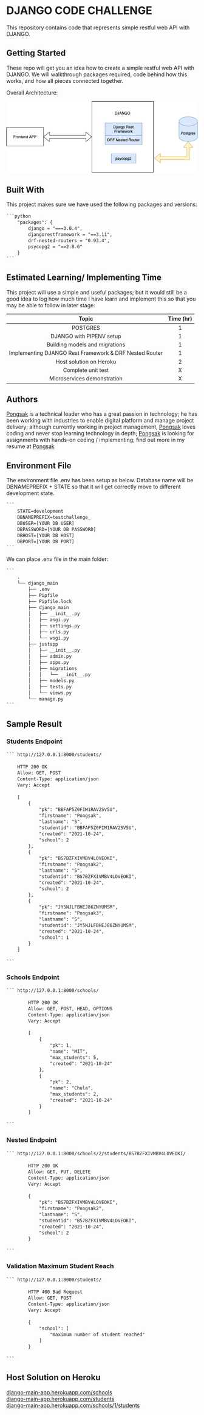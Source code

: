 # DJANGO CODE CHALLENGE

This repository contains code that represents simple restful web API with DJANGO.


## Getting Started

These repo will get you an idea how to create a simple restful web API with DJANGO. We will walkthrough packages required, code behind how this works, and how all pieces connected together.

Overall Architecture:

![overview architecture](writeups/api.drawio.png)


## Built With

This project makes sure we have used the following packages and versions:

    ```python
        "packages": {
            django = "===3.0.4",
            djangorestframework = "==3.11",
            drf-nested-routers = "0.93.4",
            psycopg2 = "==2.8.6"
		}
    ```


## Estimated Learning/ Implementing Time

This project will use a simple and useful packages; but it would still be a good idea to log how much time I have learn and implement this so that you may be able to follow in later stage:

| Topic | Time (hr) | 
| :---: | :---: | 
| POSTGRES | 1 | 
| DJANGO with PIPENV setup | 1 | 
| Building models and migrations  | 1 | 
| Implementing DJANGO Rest Framework & DRF Nested Router  | 1 | 
| Host solution on Heroku | 2 | 
| Complete unit test  | X | 
| Microservices demonstration  | X | 


## Authors

 [Pongsak](misc/pongsaks_cv.pdf) is a technical leader who has a great passion in technology; he has been working with industries to enable digital platform and manage project delivery; although currently working in project management, [Pongsak](misc/pongsaks_cv.pdf) loves coding and never stop learning technology in depth; [Pongsak](misc/pongsaks_cv.pdf) is looking for assignments with hands-on coding / implementing; find out more in my resume at [Pongsak](misc/pongsaks_cv.pdf)


## Environment File

The environment file .env has been setup as below. Database name will be DBNAMEPREFIX + STATE so that it will get correctly move to different development state.

    ```
        STATE=development
        DBNAMEPREFIX=testchallenge_
        DBUSER=[YOUR DB USER]
        DBPASSWORD=[YOUR DB PASSWORD]
        DBHOST=[YOUR DB HOST]
        DBPORT=[YOUR DB PORT]
    ```

We can place .env file in the main folder:

    ```
        .
        └── django_main
            ├── .env
            ├── Pipfile
            ├── Pipfile.lock
            ├── django_main
            │   ├── __init__.py
            │   ├── asgi.py
            │   ├── settings.py
            │   ├── urls.py
            │   └── wsgi.py
            ├── justapp
            │   ├── __init__.py
            │   ├── admin.py
            │   ├── apps.py
            │   ├── migrations
            │   │   └── __init__.py
            │   ├── models.py
            │   ├── tests.py
            │   └── views.py
            └── manage.py
    ```



## Sample Result

### Students Endpoint

    ``` http://127.0.0.1:8000/students/

        HTTP 200 OK
        Allow: GET, POST
        Content-Type: application/json
        Vary: Accept

        [
            {
                "pk": "BBFAP5Z0FIM1RAV2SV5U",
                "firstname": "Pongsak",
                "lastname": "S",
                "studentid": "BBFAP5Z0FIM1RAV2SV5U",
                "created": "2021-10-24",
                "school": 2
            },
            {
                "pk": "BS7BZFXIVMBV4LOVEOKI",
                "firstname": "Pongsak2",
                "lastname": "S",
                "studentid": "BS7BZFXIVMBV4LOVEOKI",
                "created": "2021-10-24",
                "school": 2
            },
            {
                "pk": "JY5NJLFBHEJ86ZNYUMSM",
                "firstname": "Pongsak3",
                "lastname": "S",
                "studentid": "JY5NJLFBHEJ86ZNYUMSM",
                "created": "2021-10-24",
                "school": 1
            }
        ]

    ```


### Schools Endpoint

    ``` http://127.0.0.1:8000/schools/

            HTTP 200 OK
            Allow: GET, POST, HEAD, OPTIONS
            Content-Type: application/json
            Vary: Accept

            [
                {
                    "pk": 1,
                    "name": "MIT",
                    "max_students": 5,
                    "created": "2021-10-24"
                },
                {
                    "pk": 2,
                    "name": "Chula",
                    "max_students": 2,
                    "created": "2021-10-24"
                }
            ]

    ```

### Nested Endpoint

    ``` http://127.0.0.1:8000/schools/2/students/BS7BZFXIVMBV4LOVEOKI/
    
            HTTP 200 OK
            Allow: GET, PUT, DELETE
            Content-Type: application/json
            Vary: Accept

            {
                "pk": "BS7BZFXIVMBV4LOVEOKI",
                "firstname": "Pongsak2",
                "lastname": "S",
                "studentid": "BS7BZFXIVMBV4LOVEOKI",
                "created": "2021-10-24",
                "school": 2
            }

    ```

### Validation Maximum Student Reach

    ``` http://127.0.0.1:8000/students/
    
            HTTP 400 Bad Request
            Allow: GET, POST
            Content-Type: application/json
            Vary: Accept

            {
                "school": [
                    "maximum number of student reached"
                ]
            }

    ```


## Host Solution on Heroku 

[django-main-app.herokuapp.com/schools](https://django-main-app.herokuapp.com/schools) </br>
[django-main-app.herokuapp.com/students](https://django-main-app.herokuapp.com/students) </br>
[django-main-app.herokuapp.com/schools/1/students](django-main-app.herokuapp.com/schools/1/students) </br>



